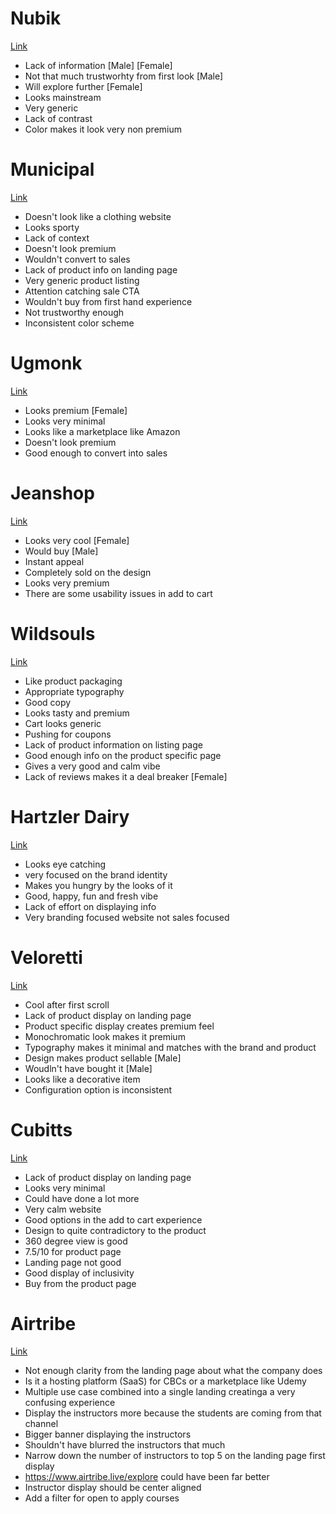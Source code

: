 # Nubik

[Link](https://www.nubikk.com/nl)


* Lack of information [Male] [Female]
* Not that much trustworhty from first look [Male]
* Will explore further [Female]
* Looks mainstream
* Very generic
* Lack of contrast
* Color makes it look very non premium

# Municipal
[Link](https://municipal.com/)

* Doesn't look like a clothing website
* Looks sporty
* Lack of context
* Doesn't look premium
* Wouldn't convert to sales
* Lack of product info on landing page
* Very generic product listing
* Attention catching sale CTA
* Wouldn't buy from first hand experience
* Not trustworthy enough
* Inconsistent color scheme

# Ugmonk
[Link](http://ugmonk.com/)

* Looks premium [Female]
* Looks very minimal
* Looks like a marketplace like Amazon
* Doesn't look premium
* Good enough to convert into sales

# Jeanshop
[Link](https://jeanshop.co/)

* Looks very cool [Female]
* Would buy [Male]
* Instant appeal
* Completely sold on the design
* Looks very premium
* There are some usability issues in add to cart

# Wildsouls
[Link](https://www.wildsouls.gr/en)

* Like product packaging
* Appropriate typography
* Good copy
* Looks tasty and premium
* Cart looks generic
* Pushing for coupons
* Lack of product information on listing page
* Good enough info on the product specific page
* Gives a very good and calm vibe
* Lack of reviews makes it a deal breaker [Female]

# Hartzler Dairy
[Link](https://www.hartzlerdairy.com/?ref=lapaninja)

* Looks eye catching
* very focused on the brand identity
* Makes you hungry by the looks of it
* Good, happy, fun and fresh vibe
* Lack of effort on displaying info
* Very branding focused website not sales focused

# Veloretti
[Link](https://www.veloretti.com/)


* Cool after first scroll
* Lack of product display on landing page
* Product specific display creates premium feel
* Monochromatic look makes it premium
* Typography makes it minimal and matches with the brand and product
* Design makes product sellable [Male]
* Woudln't have bought it [Male]
* Looks like a decorative item
* Configuration option is inconsistent

# Cubitts
[Link](https://cubitts.com/)

* Lack of product display on landing page
* Looks very minimal
* Could have done a lot more
* Very calm website
* Good options in the add to cart experience
* Design to quite contradictory to the product
* 360 degree view is good
* 7.5/10 for product page
* Landing page not good
* Good display of inclusivity
* Buy from the product page 

# Airtribe
[Link](https://www.airtribe.live/home)

* Not enough clarity from the landing page about what the company does
* Is it a hosting platform (SaaS) for CBCs or a marketplace like Udemy
* Multiple use case combined into a single landing creatinga a very confusing experience
* Display the instructors more because the students are coming from that channel
* Bigger banner displaying the instructors
* Shouldn't have blurred the instructors that much
* Narrow down the number of instructors to top 5 on the landing page first display
* https://www.airtribe.live/explore could have been far better
* Instructor display should be center aligned
* Add a filter for open to apply courses